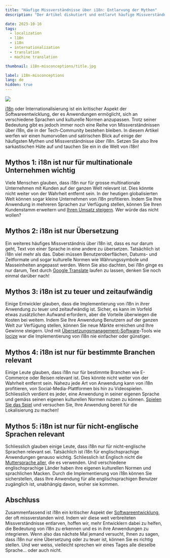 ```yaml
---
title: "Häufige Missverständnisse über i18n: Entlarvung der Mythen"
description: "Der Artikel diskutiert und entlarvt häufige Missverständnisse über i18n (Internationalisierung) in einem humorvollen und satirischen Ton."

date: 2023-10-16
tags:
  - localization
  - l10n
  - i18n
  - internationalization
  - translation
  - machine translation

thumbnail: i18n-misconceptions/title.jpg

label: i18n-misconceptions
lang: de
hidden: true
---
```


![](../i18n-misconceptions/title.jpg)

[i18n](../was-ist-i18n/) oder Internationalisierung ist ein kritischer Aspekt der Softwareentwicklung, der es Anwendungen ermöglicht, sich an verschiedene Sprachen und kulturelle Normen anzupassen. Trotz seiner Bedeutung gibt es jedoch immer noch eine Reihe von Missverständnissen über i18n, die in der Tech-Community bestehen bleiben. In diesem Artikel werfen wir einen humorvollen und satirischen Blick auf einige der häufigsten Mythen und Missverständnisse über i18n. Setzen Sie also Ihre sarkastischen Hüte auf und tauchen Sie ein in die Welt von i18n!


## Mythos 1: i18n ist nur für multinationale Unternehmen wichtig

Viele Menschen glauben, dass i18n nur für grosse multinationale Unternehmen mit Kunden auf der ganzen Welt relevant ist. Dies könnte nicht weiter von der Wahrheit entfernt sein. In der heutigen globalisierten Welt können sogar kleine Unternehmen von i18n profitieren. Indem Sie Ihre Anwendung in mehreren Sprachen zur Verfügung stellen, können Sie Ihren Kundenstamm erweitern und [Ihren Umsatz steigern](../grow-online-business/). Wer würde das nicht wollen?

## Mythos 2: i18n ist nur Übersetzung

Ein weiteres häufiges Missverständnis über i18n ist, dass es nur darum geht, Text von einer Sprache in eine andere zu übersetzen. Tatsächlich ist i18n viel mehr als das. Dabei müssen Benutzeroberflächen, Datums- und Zeitformate und sogar kulturelle Normen wie Währungssymbole und Masseinheiten angepasst werden. Wenn Sie also dachten, bei i18n ginge es nur darum, Text durch [Google Translate](../google-translate-accuracy/) laufen zu lassen, denken Sie noch einmal darüber nach!

## Mythos 3: i18n ist zu teuer und zeitaufwändig

Einige Entwickler glauben, dass die Implementierung von i18n in ihrer Anwendung zu teuer und zeitaufwändig ist. Sicher, es kann im Vorfeld etwas zusätzlichen Aufwand erfordern, aber die Vorteile überwiegen die Kosten bei weitem. Indem Sie Ihre Anwendung Benutzern auf der ganzen Welt zur Verfügung stellen, können Sie neue Märkte erreichen und Ihre Gewinne steigern. Und mit [Übersetzungsmanagement-Software](../i18n-l10n-t9n-tms/)-Tools wie [locize](/) war die Implementierung von i18n nie einfacher oder günstiger.

## Mythos 4: i18n ist nur für bestimmte Branchen relevant

Einige Leute glauben, dass i18n nur für bestimmte Branchen wie E-Commerce oder Reisen relevant ist. Dies könnte nicht weiter von der Wahrheit entfernt sein. Nahezu jede Art von Anwendung kann von i18n profitieren, von Social-Media-Plattformen bis hin zu Videospielen. Schliesslich verdient es jeder, eine Anwendung in seiner eigenen Sprache und gemäss seinen eigenen kulturellen Normen nutzen zu können. [Spielen Sie das Spiel](../ist-ihre-software-bereit-fur-die-lokalisierung/) und versuchen Sie, Ihre Anwendung bereit für die Lokalisierung zu machen!

## Mythos 5: i18n ist nur für nicht-englische Sprachen relevant

Schliesslich glauben einige Leute, dass i18n nur für nicht-englische Sprachen relevant sei. Tatsächlich ist i18n für englischsprachige Anwendungen genauso wichtig. Schliesslich ist Englisch nicht die [Muttersprache aller](../grow-online-business/), die es verwenden. Und verschiedene englischsprachige Länder haben ihre eigenen kulturellen Normen und sprachlichen Macken. Durch die Implementierung von i18n können Sie sicherstellen, dass Ihre Anwendung für alle englischsprachigen Benutzer zugänglich ist, unabhängig davon, woher sie kommen.

## Abschluss

Zusammenfassend ist i18n ein kritischer Aspekt der [Softwareentwicklung](../what-is-software-localization/), der oft missverstanden wird. Indem wir diese weit verbreiteten Missverständnisse entlarven, hoffen wir, mehr Entwicklern dabei zu helfen, die Bedeutung von i18n zu erkennen und es in ihre Anwendungen zu integrieren. Wenn also das nächste Mal jemand versucht, Ihnen zu sagen, dass i18n nur eine Übersetzung oder zu teuer ist, können Sie es richtig stellen. Und wer weiss, vielleicht sprechen wir eines Tages alle dieselbe Sprache... oder auch nicht.
